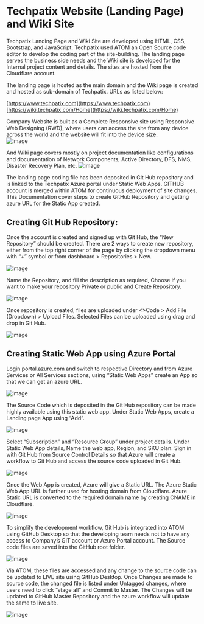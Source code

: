 # Techpatix Website (Landing Page) and Wiki Site 

Techpatix Landing Page and Wiki Site are developed using HTML, CSS, Bootstrap, and JavaScript. Techpatix used ATOM an Open Source code editor to develop the coding part of the site-building. The landing page serves the business side needs and the Wiki site is developed for the Internal project content and details. The sites are hosted from the Cloudflare account.  

The landing page is hosted as the main domain and the Wiki page is created and hosted as sub-domain of Techpatix. URLs as listed below:  

[https://www.techpatix.com](https://www.techpatix.com)  
[https://wiki.techpatix.com/Home](https://wiki.techpatix.com/Home) 

Company Website is built as a Complete Responsive site using Responsive Web Designing (RWD), where users can access the site from any device across the world and the website will fit into the device size.  
![image](https://wiki.techpatix.com/webhosting/1.png)

And Wiki page covers mostly on project documentation like configurations and documentation of Network Components, Active Directory, DFS, NMS, Disaster Recovery Plan, etc. 
![image](https://wiki.techpatix.com/webhosting/2.png) 

The landing page coding file has been deposited in Git Hub repository and is linked to the Techpatix Azure portal under Static Web Apps. GITHUB account is merged within ATOM for continuous deployment of site changes. This Documentation cover steps to create GitHub Repository and getting azure URL for the Static App created.   

## Creating Git Hub Repository: 

Once the account is created and signed up with Git Hub, the “New Repository” should be created. There are 2 ways to create new repository, either from the top right corner of the page by clicking the dropdown menu with “+” symbol or from dashboard > Repositories > New. 

![image](https://wiki.techpatix.com/webhosting/3.png) 

Name the Repository, and fill the description as required, Choose if you want to make your repository Private or public and Create Repository.  

![image](https://wiki.techpatix.com/webhosting/4.png) 

Once repository is created, files are uploaded under <>Code > Add File (Dropdown) > Upload Files. Selected Files can be uploaded using drag and drop in Git Hub.  

![image](https://wiki.techpatix.com/webhosting/5.png) 

## Creating Static Web App using Azure Portal 

Login portal.azure.com and switch to respective Directory and from Azure Services or All Services sections, using “Static Web Apps” create an App so that we can get an azure URL.  

![image](https://wiki.techpatix.com/webhosting/6.png) 

The Source Code which is deposited in the Git Hub repository can be made highly available using this static web app. Under Static Web Apps, create a Landing page App using “Add”.  

![image](https://wiki.techpatix.com/webhosting/7.png) 

Select “Subscription” and “Resource Group” under project details. Under Static Web App details, Name the web app, Region, and SKU plan. Sign in with Git Hub from Source Control Details so that Azure will create a workflow to Git Hub and access the source code uploaded in Git Hub.  

![image](https://wiki.techpatix.com/webhosting/8.png) 

Once the Web App is created, Azure will give a Static URL. The Azure Static Web App URL is further used for hosting domain from Cloudflare. Azure Static URL is converted to the required domain name by creating CNAME in Cloudflare.   

![image](https://wiki.techpatix.com/webhosting/9.png) 

To simplify the development workflow, Git Hub is integrated into ATOM using GitHub Desktop so that the developing team needs not to have any access to Company’s GIT account or Azure Portal account. The Source code files are saved into the GitHub root folder.  

![image](https://wiki.techpatix.com/webhosting/10.png) 

Via ATOM, these files are accessed and any change to the source code can be updated to LIVE site using GitHub Desktop. Once Changes are made to source code, the changed file is listed under Untagged changes, where users need to click “stage all” and Commit to Master. The Changes will be updated to GitHub Master Repository and the azure workflow will update the same to live site.  

![image](https://wiki.techpatix.com/webhosting/11.png) 
